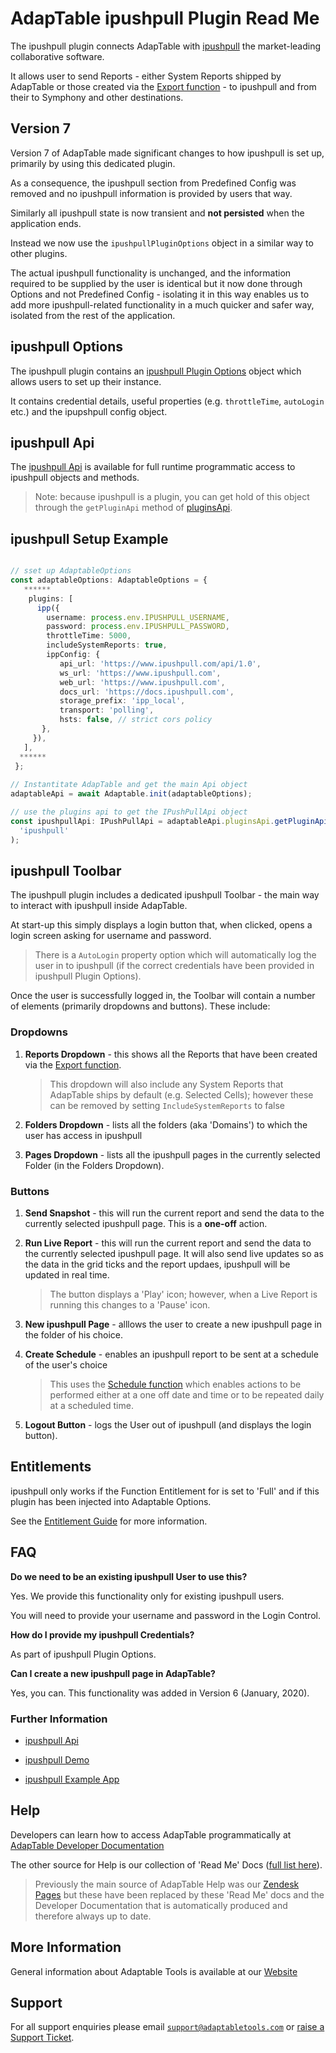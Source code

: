 # AdapTable ipushpull Plugin Read Me

The ipushpull plugin connects AdapTable with [ipushpull](https://www.ipushpull.com) the market-leading collaborative software.

It allows user to send Reports - either System Reports shipped by AdapTable or those created via the [Export function](../../adaptable/readme/functions/export-function.md) - to ipushpull and from their to Symphony and other destinations.

## Version 7 
Version 7 of AdapTable made significant changes to how ipushpull is set up, primarily by using this dedicated plugin.

As a consequence, the ipushpull section from Predefined Config was removed and no ipushpull information is provided by users that way.

Similarly all ipushpull state is now transient and **not persisted** when the application ends.

Instead we now use the `ipushpullPluginOptions` object in a similar way to other plugins. 

The actual ipushpull functionality is unchanged, and the information required to be supplied by the user is identical but it now done through Options and not Predefined Config - isolating it in this way enables us to add more ipushpull-related functionality in a much quicker and safer way, isolated from the rest of the application.

## ipushpull Options

The ipushpull plugin contains an [ipushpull Plugin Options](https://api.adaptabletools.com/interfaces/_src_adaptableoptions_ipushpullpluginoptions_.ipushpullpluginoptions.html) object which allows users to set up their instance.

It contains credential details, useful properties (e.g. `throttleTime`, `autoLogin` etc.) and the ipupshpull config object.

## ipushpull Api

The [ipushpull Api](https://api.adaptabletools.com/interfaces/_src_api_ipushpullapi_.ipushpullapi.html) is available for full runtime programmatic access to ipushpull objects and methods.

> Note: because ipushpull is a plugin, you can get hold of this object through the `getPluginApi` method of [pluginsApi](https://api.adaptabletools.com/interfaces/_src_api_pluginsapi_.pluginsapi.html).

## ipushpull Setup Example
 
  ```ts
  
  // sset up AdaptableOptions
  const adaptableOptions: AdaptableOptions = {
     ******
      plugins: [
        ipp({
          username: process.env.IPUSHPULL_USERNAME,
          password: process.env.IPUSHPULL_PASSWORD,
          throttleTime: 5000,
          includeSystemReports: true,
          ippConfig: {
             api_url: 'https://www.ipushpull.com/api/1.0',
             ws_url: 'https://www.ipushpull.com',
             web_url: 'https://www.ipushpull.com',
             docs_url: 'https://docs.ipushpull.com',
             storage_prefix: 'ipp_local',
             transport: 'polling',
             hsts: false, // strict cors policy
         },
       }),
     ],
    ******
   };
   
  // Instantitate AdapTable and get the main Api object 
  adaptableApi = await Adaptable.init(adaptableOptions);
  
  // use the plugins api to get the IPushPullApi object
  const ipushpullApi: IPushPullApi = adaptableApi.pluginsApi.getPluginApi(
    'ipushpull'
  );
  
 ```

## ipushpull Toolbar

The ipushpull plugin includes a dedicated ipushpull Toolbar - the main way to interact with ipushpull inside AdapTable.

At start-up this simply displays a login button that, when clicked, opens a login screen asking for username and password.

> There is a `AutoLogin` property option which will automatically log the user in to ipushpull (if the correct credentials have been provided in ipushpull Plugin Options).

Once the user is successfully logged in, the Toolbar will contain a number of elements (primarily dropdowns and buttons). These include:

### Dropdowns

1. **Reports Dropdown** - this shows all the Reports that have been created via the [Export function](../../adaptable/readme/functions/export-function.md).
    > This dropdown will also include any System Reports that AdapTable ships by default (e.g. Selected Cells); however these can be removed by setting `IncludeSystemReports` to false

2. **Folders Dropdown** - lists all the folders (aka 'Domains') to which the user has access in ipushpull

3. **Pages Dropdown** - lists all the ipushpull pages in the currently selected Folder (in the Folders Dropdown).

### Buttons

1. **Send Snapshot** - this will run the current report and send the data to the currently selected ipushpull page.  This is a **one-off** action.

2. **Run Live Report** - this will run the current report and send the data to the currently selected ipushpull page.  It will also send live updates so as the data in the grid ticks and the report updaes, ipushpull will be updated in real time.
   > The button displays a 'Play' icon; however, when a Live Report is running this changes to a 'Pause' icon.

3. **New ipushpull Page** - alllows the user to create a new ipushpull page in the folder of his choice.

4. **Create Schedule** - enables an ipushpull report to be sent at a schedule of the user's choice
   >This uses the [Schedule function](../../adaptable/readme/functions/schedule-function.md) which enables actions to be performed either at a one off date and time or to be repeated daily at a scheduled time.  

5. **Logout Button** - logs the User out of ipushpull (and displays the login button).

## Entitlements

ipushpull only works if the Function Entitlement for is set to 'Full' and if this plugin has been injected into Adaptable Options.  

See the [Entitlement Guide](../../adaptable/readme/guides/adaptable-entitlements-guide.md) for more information.

## FAQ

**Do we need to be an existing ipushpull User to use this?**

Yes. We provide this functionality only for existing ipushpull users.

You will need to provide your username and password in the Login Control.

**How do I provide my ipushpull Credentials?**

As part of ipushpull Plugin Options.

**Can I create a new ipushpull page in AdapTable?**

Yes, you can. This functionality was added in Version 6 (January, 2020).


### Further Information

- [ipushpull Api](https://api.adaptabletools.com/interfaces/_src_api_ipushpullapi_.ipushpullapi.html)

- [ipushpull Demo](https://demo.adaptabletools.com/partners/ipushpulldemo)

- [ipushpull Example App](https://github.com/AdaptableTools/example-adaptable-ipushpull-integration)


## Help

Developers can learn how to access AdapTable programmatically at [AdapTable Developer Documentation](https://api.adaptabletools.com) 

The other source for Help is our collection of 'Read Me' Docs ([full list here](https://github.com/AdaptableTools/adaptable/blob/master/packages/adaptable/readme/readme-list.md)).

> Previously the main source of AdapTable Help was our [Zendesk Pages](https://adaptabletools.zendesk.com/hc/en-us/articles/360007083017-Help-) but these have been replaced by these 'Read Me' docs and the Developer Documentation that is automatically produced and therefore always up to date.

## More Information

General information about Adaptable Tools is available at our [Website](http://www.adaptabletools.com) 

## Support

For all support enquiries please email [`support@adaptabletools.com`](mailto:support@adaptabletools.com) or [raise a Support Ticket](https://adaptabletools.zendesk.com/hc/en-us/requests/new).
